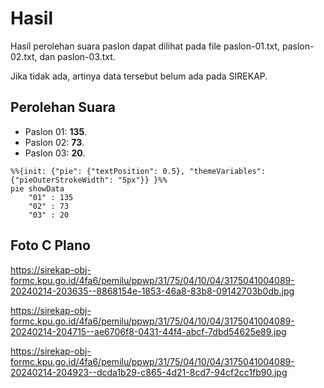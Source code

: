 # Hasil

Hasil perolehan suara paslon dapat dilihat pada file paslon-01.txt, paslon-02.txt, dan paslon-03.txt.

Jika tidak ada, artinya data tersebut belum ada pada SIREKAP.

## Perolehan Suara

 * Paslon 01: **135**.
 * Paslon 02: **73**.
 * Paslon 03: **20**.

```mermaid
%%{init: {"pie": {"textPosition": 0.5}, "themeVariables": {"pieOuterStrokeWidth": "5px"}} }%%
pie showData
    "01" : 135
    "02" : 73
    "03" : 20
```
## Foto C Plano

https://sirekap-obj-formc.kpu.go.id/4fa6/pemilu/ppwp/31/75/04/10/04/3175041004089-20240214-203635--8868154e-1853-46a8-83b8-09142703b0db.jpg

https://sirekap-obj-formc.kpu.go.id/4fa6/pemilu/ppwp/31/75/04/10/04/3175041004089-20240214-204715--ae6706f8-0431-44f4-abcf-7dbd54625e89.jpg

https://sirekap-obj-formc.kpu.go.id/4fa6/pemilu/ppwp/31/75/04/10/04/3175041004089-20240214-204923--dcda1b29-c865-4d21-8cd7-94cf2cc1fb90.jpg
